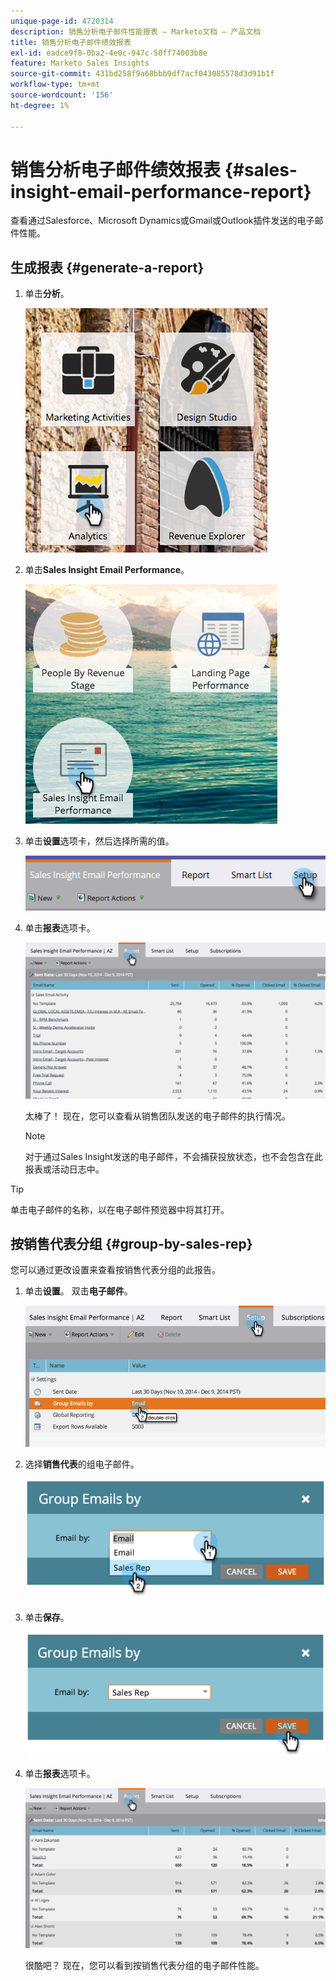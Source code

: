 ```yaml
---
unique-page-id: 4720314
description: 销售分析电子邮件性能报表 — Marketo文档 — 产品文档
title: 销售分析电子邮件绩效报表
exl-id: eadce9f8-0ba2-4e0c-947c-50ff74003b8e
feature: Marketo Sales Insights
source-git-commit: 431bd258f9a68bbb9df7acf043085578d3d91b1f
workflow-type: tm+mt
source-wordcount: '156'
ht-degree: 1%

---
```


# 销售分析电子邮件绩效报表 {#sales-insight-email-performance-report}

查看通过Salesforce、Microsoft Dynamics或Gmail或Outlook插件发送的电子邮件性能。

## 生成报表 {#generate-a-report}

1. 单击&#x200B;**分析**。

   ![](assets/mainnav-analyticshand-small.png)

1. 单击&#x200B;**Sales Insight Email Performance**。

   ![](assets/analytics-salesemailreporthand.png)

1. 单击&#x200B;**设置**&#x200B;选项卡，然后选择所需的值。

   ![](assets/three.png)

1. 单击&#x200B;**报表**&#x200B;选项卡。

   ![](assets/image2014-12-9-12-3a5-3a35.png)

   太棒了！ 现在，您可以查看从销售团队发送的电子邮件的执行情况。

   >[!NOTE]
   >
   >对于通过Sales Insight发送的电子邮件，不会捕获投放状态，也不会包含在此报表或活动日志中。

>[!TIP]
>
>单击电子邮件的名称，以在电子邮件预览器中将其打开。

## 按销售代表分组 {#group-by-sales-rep}

您可以通过更改设置来查看按销售代表分组的此报告。

1. 单击&#x200B;**设置**。 双击&#x200B;**电子邮件**。

   ![](assets/image2014-12-9-12-3a12-3a19.png)

1. 选择&#x200B;**销售代表**&#x200B;的组电子邮件。

   ![](assets/image2014-12-9-12-3a16-3a42.png)

1. 单击&#x200B;**保存**。

   ![](assets/image2014-12-9-12-3a17-3a39.png)

1. 单击&#x200B;**报表**&#x200B;选项卡。

   ![](assets/image2014-12-9-12-3a19-3a7.png)

   很酷吧？ 现在，您可以看到按销售代表分组的电子邮件性能。
